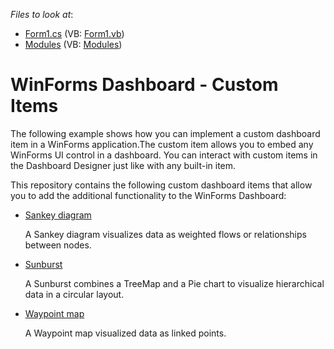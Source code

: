 *Files to look at*:

* [Form1.cs](./CS/CustomItemsSample/Form1.cs) (VB: [Form1.vb](./VB/CustomItemsSample/Form1.vb))
* [Modules](./CS/CustomItemsSample/CustomItems/) (VB: [Modules](./VB/CustomItemsSample/CustomItems/))

# WinForms Dashboard - Custom Items

The following example shows how you can implement a custom dashboard item in a WinForms application.The custom item allows you to embed any WinForms UI control in a dashboard. You can interact with custom items in the Dashboard Designer just like with any built-in item.

This repository contains the following custom dashboard items that allow you to add the additional functionality to the WinForms Dashboard:

* [Sankey diagram](./CS/CustomItemsSample/CustomItems/SankeyChart/readme.md)

    A Sankey diagram visualizes data as weighted flows or relationships between nodes. 
* [Sunburst](./CS/CustomItemsSample/CustomItems/SunburstChart/readme.md)

    A Sunburst combines a TreeMap and a Pie chart to visualize hierarchical data in a circular layout. 
* [Waypoint map](./CS/CustomItemsSample/CustomItems/WaypointMap/readme.md) 

    A Waypoint map visualized data as linked points. 

